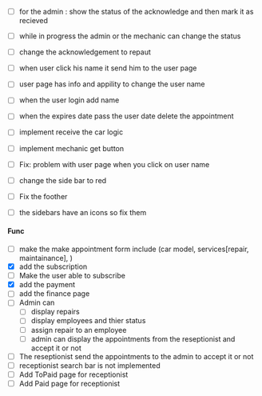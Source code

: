- [ ] for the admin : show the status of the acknowledge and then mark it as recieved
- [ ] while in progress the admin or the mechanic can change the status 
- [ ] change the acknowledgement to repaut
- [ ] when user click his name it send him to the user page
- [ ] user page has info and appility to change the user name
- [ ] when the user login add name
- [ ] when the expires date pass the user date delete the appointment
- [ ] implement receive the car logic
- [ ] implement mechanic get button
- [ ] Fix: problem with user page when you click on user name
- [ ] change the side bar to red
- [ ] Fix the foother
- [ ] the sidebars have an icons so fix them





#### Func
- [ ] make the make appointment form include (car model, services[repair, maintainance], )
- [X] add the subscription 
- [ ] Make the user able to subscribe
- [X] add the payment 
- [ ] add the finance page
- [ ] Admin can 
  - [ ] display repairs
  - [ ] display employees and thier status
  - [ ] assign repair to an employee
  - [ ] admin can display the appointments from the reseptionist and accept it or not 
- [ ] The reseptionist send the appointments to the admin to accept it or not 
- [ ] receptionist search bar is not implemented
- [ ] Add ToPaid page for receptionist
- [ ] Add Paid page for receptionist